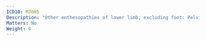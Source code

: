 ```yaml
---
ICD10: M7685
Description: "Other enthesopathies of lower limb, excluding foot: Pelvic region and thigh"
Matters: No
Weight: 0
---
```


